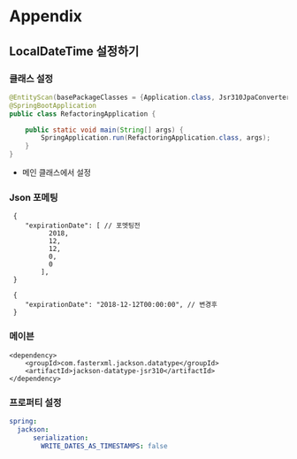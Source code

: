 # Appendix

## LocalDateTime 설정하기

### 클래스 설정
```java
@EntityScan(basePackageClasses = {Application.class, Jsr310JpaConverters.class}) //등록
@SpringBootApplication
public class RefactoringApplication {

    public static void main(String[] args) {
        SpringApplication.run(RefactoringApplication.class, args);
    }
}
```
* 메인 클래스에서 설정
### Json 포메팅

```
 {
    "expirationDate": [ // 포멧팅전
          2018,
          12,
          12,
          0,
          0
        ],
 }
```

```josn
 {
    "expirationDate": "2018-12-12T00:00:00", // 변경후
 }
```


### 메이븐
```
<dependency>
    <groupId>com.fasterxml.jackson.datatype</groupId>
    <artifactId>jackson-datatype-jsr310</artifactId>
</dependency>
```

### 프로퍼티 설정
```yml
spring:
  jackson:
      serialization:
        WRITE_DATES_AS_TIMESTAMPS: false
```

